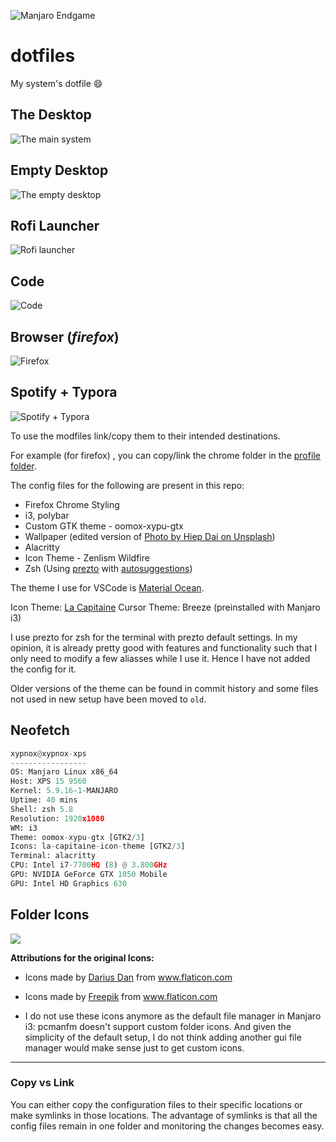 ![Manjaro Endgame](https://i.imgur.com/x6n6qk7.png)

# dotfiles

My system's dotfile :smile:

## The Desktop

![The main system](https://i.imgur.com/PYuKtjB.png)

## Empty Desktop

![The empty desktop](https://i.imgur.com/VOVdNBc.png)

## Rofi Launcher

![Rofi launcher](https://i.imgur.com/LIqBPDO.png)

## Code

![Code](https://i.imgur.com/I4pmkld.png)

## Browser (_firefox_)

![Firefox](https://i.imgur.com/WNh5831.png)

## Spotify + Typora

![Spotify + Typora](https://i.imgur.com/3Qrqo9r.png)

To use the modfiles link/copy them to their intended destinations.

For example (for firefox) , you can copy/link the chrome folder in the [profile folder](https://support.mozilla.org/en-US/kb/profiles-where-firefox-stores-user-data).

The config files for the following are present in this repo:

- Firefox Chrome Styling
- i3, polybar
- Custom GTK theme - oomox-xypu-gtx
- Wallpaper (edited version of [Photo by Hiep Dai on Unsplash](https://unsplash.com/photos/Z0aBm6359Oo))
- Alacritty
- Icon Theme - Zenlism Wildfire
- Zsh (Using [prezto](https://github.com/sorin-ionescu/prezto) with [autosuggestions](https://github.com/sorin-ionescu/prezto/tree/master/modules/autosuggestions))

The theme I use for VSCode is [Material Ocean](https://marketplace.visualstudio.com/items?itemName=Equinusocio.vsc-material-theme).

Icon Theme: [La Capitaine](https://github.com/keeferrourke/la-capitaine-icon-theme)
Cursor Theme: Breeze (preinstalled with Manjaro i3)

I use prezto for zsh for the terminal with prezto default settings. In my opinion, it is already pretty good with features and functionality such that I only need to modify a few aliasses while I use it. Hence I have not added the config for it.

Older versions of the theme can be found in commit history and some files not used in new setup have been moved to `old`.

## Neofetch

```python
xypnox@xypnox-xps
-----------------
OS: Manjaro Linux x86_64
Host: XPS 15 9560
Kernel: 5.9.16-1-MANJARO
Uptime: 40 mins
Shell: zsh 5.8
Resolution: 1920x1080
WM: i3
Theme: oomox-xypu-gtx [GTK2/3]
Icons: la-capitaine-icon-theme [GTK2/3]
Terminal: alacritty
CPU: Intel i7-7700HQ (8) @ 3.800GHz
GPU: NVIDIA GeForce GTX 1050 Mobile
GPU: Intel HD Graphics 630
```


## Folder Icons

![](https://i.imgur.com/unlPAjh.png)

**Attributions for the original Icons:**

- Icons made by <a href="https://www.flaticon.com/authors/darius-dan" title="Darius Dan">Darius Dan</a> from <a href="https://www.flaticon.com/"     title="Flaticon">www.flaticon.com</a>  
- Icons made by <a href="https://www.flaticon.com/authors/freepik" title="Freepik">Freepik</a> from <a href="https://www.flaticon.com/"     title="Flaticon">www.flaticon.com</a>

- I do not use these icons anymore as the default file manager in Manjaro i3: pcmanfm doesn't support custom folder icons. And given the simplicity of the default setup, I do not think adding another gui file manager would make sense just to get custom icons.

---

### Copy vs Link

You can either copy the configuration files to their specific locations or make symlinks in those locations. The advantage of symlinks is that all the config files remain in one folder and monitoring the changes becomes easy.
